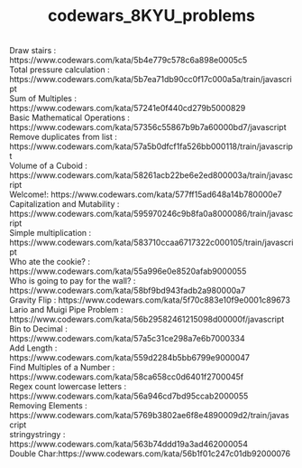 <center><h1>codewars_8KYU_problems</h1></center><br>
Draw stairs : https://www.codewars.com/kata/5b4e779c578c6a898e0005c5<br>
Total pressure calculation : https://www.codewars.com/kata/5b7ea71db90cc0f17c000a5a/train/javascript<br>
Sum of Multiples : https://www.codewars.com/kata/57241e0f440cd279b5000829<br>
Basic Mathematical Operations : https://www.codewars.com/kata/57356c55867b9b7a60000bd7/javascript<br>
Remove duplicates from list : https://www.codewars.com/kata/57a5b0dfcf1fa526bb000118/train/javascript <br>
Volume of a Cuboid : https://www.codewars.com/kata/58261acb22be6e2ed800003a/train/javascript<br>
Welcome!: https://www.codewars.com/kata/577ff15ad648a14b780000e7<br>
Capitalization and Mutability : https://www.codewars.com/kata/595970246c9b8fa0a8000086/train/javascript<br>
Simple multiplication : https://www.codewars.com/kata/583710ccaa6717322c000105/train/javascript<br>
Who ate the cookie? : https://www.codewars.com/kata/55a996e0e8520afab9000055<br>
Who is going to pay for the wall? : https://www.codewars.com/kata/58bf9bd943fadb2a980000a7<br>
Gravity Flip : https://www.codewars.com/kata/5f70c883e10f9e0001c89673<br>
Lario and Muigi Pipe Problem : https://www.codewars.com/kata/56b29582461215098d00000f/javascript<br>
Bin to Decimal : https://www.codewars.com/kata/57a5c31ce298a7e6b7000334<br>
Add Length : https://www.codewars.com/kata/559d2284b5bb6799e9000047<br>
Find Multiples of a Number : https://www.codewars.com/kata/58ca658cc0d6401f2700045f <br>
Regex count lowercase letters : https://www.codewars.com/kata/56a946cd7bd95ccab2000055<br>
Removing Elements : https://www.codewars.com/kata/5769b3802ae6f8e4890009d2/train/javascript<br>
stringystringy : https://www.codewars.com/kata/563b74ddd19a3ad462000054<br>
Double Char:https://www.codewars.com/kata/56b1f01c247c01db92000076









